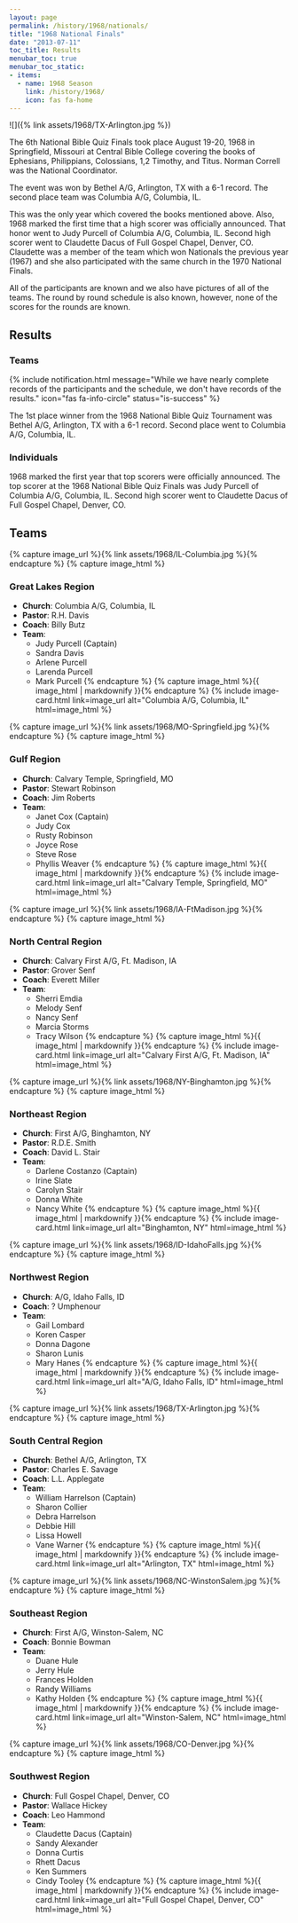 ```yaml
---
layout: page
permalink: /history/1968/nationals/
title: "1968 National Finals"
date: "2013-07-11"
toc_title: Results
menubar_toc: true
menubar_toc_static:
- items:
  - name: 1968 Season
    link: /history/1968/
    icon: fas fa-home
---
```


![]({% link assets/1968/TX-Arlington.jpg %})

The 6th National Bible Quiz Finals took place August 19-20, 1968 in Springfield, Missouri at Central Bible College covering the books of Ephesians, Philippians, Colossians, 1,2 Timothy, and Titus. Norman Correll was the National Coordinator.

The event was won by Bethel A/G, Arlington, TX with a 6-1 record. The second place team was Columbia A/G, Columbia, IL.

This was the only year which covered the books mentioned above. Also, 1968 marked the first time that a high scorer was officially announced. That honor went to Judy Purcell of Columbia A/G, Columbia, IL. Second high scorer went to Claudette Dacus of Full Gospel Chapel, Denver, CO. Claudette was a member of the team which won Nationals the previous year (1967) and she also participated with the same church in the 1970 National Finals.

All of the participants are known and we also have pictures of all of the teams. The round by round schedule is also known, however, none of the scores for the rounds are known.

## Results

### Teams

{% include notification.html
   message="While we have nearly complete records of the participants and the schedule, we don't have records of the results."
   icon="fas fa-info-circle"
   status="is-success" %}

The 1st place winner from the 1968 National Bible Quiz Tournament was Bethel A/G, Arlington, TX with a 6-1 record. Second place went to Columbia A/G, Columbia, IL. 

### Individuals

1968 marked the first year that top scorers were officially announced. The top scorer at the 1968 National Bible Quiz Finals was Judy Purcell of Columbia A/G, Columbia, IL. Second high scorer went to Claudette Dacus of Full Gospel Chapel, Denver, CO.

## Teams

{% capture image_url %}{% link assets/1968/IL-Columbia.jpg %}{% endcapture %}
{% capture image_html %}
### Great Lakes Region

* **Church**: Columbia A/G, Columbia, IL
* **Pastor**: R.H. Davis
* **Coach**: Billy Butz
* **Team**:
    * Judy Purcell (Captain)
    * Sandra Davis
    * Arlene Purcell
    * Larenda Purcell
    * Mark Purcell
{% endcapture %}
{% capture image_html %}{{ image_html | markdownify }}{% endcapture %}
{% include image-card.html link=image_url alt="Columbia A/G, Columbia, IL" html=image_html %}

{% capture image_url %}{% link assets/1968/MO-Springfield.jpg %}{% endcapture %}
{% capture image_html %}
### Gulf Region

* **Church**: Calvary Temple, Springfield, MO
* **Pastor**: Stewart Robinson
* **Coach**: Jim Roberts
* **Team**:
    * Janet Cox (Captain)
    * Judy Cox
    * Rusty Robinson
    * Joyce Rose
    * Steve Rose
    * Phyllis Weaver
{% endcapture %}
{% capture image_html %}{{ image_html | markdownify }}{% endcapture %}
{% include image-card.html link=image_url alt="Calvary Temple, Springfield, MO" html=image_html %}

{% capture image_url %}{% link assets/1968/IA-FtMadison.jpg %}{% endcapture %}
{% capture image_html %}
### North Central Region

* **Church**: Calvary First A/G, Ft. Madison, IA
* **Pastor**: Grover Senf
* **Coach**: Everett Miller
* **Team**:
    * Sherri Emdia
    * Melody Senf
    * Nancy Senf
    * Marcia Storms
    * Tracy Wilson
{% endcapture %}
{% capture image_html %}{{ image_html | markdownify }}{% endcapture %}
{% include image-card.html link=image_url alt="Calvary First A/G, Ft. Madison, IA" html=image_html %}

{% capture image_url %}{% link assets/1968/NY-Binghamton.jpg %}{% endcapture %}
{% capture image_html %}
### Northeast Region

* **Church**: First A/G, Binghamton, NY
* **Pastor**: R.D.E. Smith
* **Coach**: David L. Stair
* **Team**:
    * Darlene Costanzo (Captain)
    * Irine Slate
    * Carolyn Stair
    * Donna White
    * Nancy White
{% endcapture %}
{% capture image_html %}{{ image_html | markdownify }}{% endcapture %}
{% include image-card.html link=image_url alt="Binghamton, NY" html=image_html %}

{% capture image_url %}{% link assets/1968/ID-IdahoFalls.jpg %}{% endcapture %}
{% capture image_html %}
### Northwest Region

* **Church**: A/G, Idaho Falls, ID
* **Coach**: ? Umphenour
* **Team**:
    * Gail Lombard
    * Koren Casper
    * Donna Dagone
    * Sharon Lunis
    * Mary Hanes
{% endcapture %}
{% capture image_html %}{{ image_html | markdownify }}{% endcapture %}
{% include image-card.html link=image_url alt="A/G, Idaho Falls, ID" html=image_html %}

{% capture image_url %}{% link assets/1968/TX-Arlington.jpg %}{% endcapture %}
{% capture image_html %}
### South Central Region

* **Church**: Bethel A/G, Arlington, TX
* **Pastor**: Charles E. Savage
* **Coach**: L.L. Applegate
* **Team**:
    * William Harrelson (Captain)
    * Sharon Collier
    * Debra Harrelson
    * Debbie Hill
    * Lissa Howell
    * Vane Warner
{% endcapture %}
{% capture image_html %}{{ image_html | markdownify }}{% endcapture %}
{% include image-card.html link=image_url alt="Arlington, TX" html=image_html %}

{% capture image_url %}{% link assets/1968/NC-WinstonSalem.jpg %}{% endcapture %}
{% capture image_html %}
### Southeast Region

* **Church**: First A/G, Winston-Salem, NC
* **Coach**: Bonnie Bowman
* **Team**:
    * Duane Hule
    * Jerry Hule
    * Frances Holden
    * Randy Williams
    * Kathy Holden
{% endcapture %}
{% capture image_html %}{{ image_html | markdownify }}{% endcapture %}
{% include image-card.html link=image_url alt="Winston-Salem, NC" html=image_html %}

{% capture image_url %}{% link assets/1968/CO-Denver.jpg %}{% endcapture %}
{% capture image_html %}
### Southwest Region

* **Church**: Full Gospel Chapel, Denver, CO
* **Pastor**: Wallace Hickey
* **Coach**: Leo Hammond
* **Team**:
    * Claudette Dacus (Captain)
    * Sandy Alexander
    * Donna Curtis
    * Rhett Dacus
    * Ken Summers
    * Cindy Tooley
{% endcapture %}
{% capture image_html %}{{ image_html | markdownify }}{% endcapture %}
{% include image-card.html link=image_url alt="Full Gospel Chapel, Denver, CO" html=image_html %}

